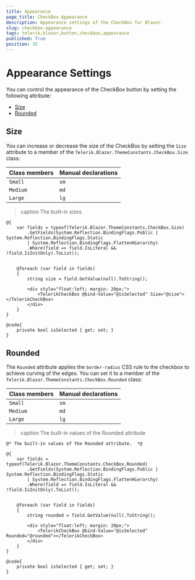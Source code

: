 ```yaml
---
title: Appearance
page_title: CheckBox Appearance
description: Appearance settings of the CheckBox for Blazor.
slug: checkbox-appearance
tags: telerik,blazor,button,checkbox,appearance
published: True
position: 35
---
```


# Appearance Settings

You can control the appearance of the CheckBox button by setting the following attribute:

* [Size](#size)
* [Rounded](#rounded)


## Size

You can increase or decrease the size of the CheckBox by setting the `Size` attribute to a member of the `Telerik.Blazor.ThemeConstants.CheckBox.Size` class:

| Class members | Manual declarations |
|------------|--------|
|`Small` |`sm`|
|`Medium`|`md`|
|`Large`|`lg`|

>caption The built-in sizes

````CSHTML
@{
    var fields = typeof(Telerik.Blazor.ThemeConstants.CheckBox.Size)
        .GetFields(System.Reflection.BindingFlags.Public | System.Reflection.BindingFlags.Static
        | System.Reflection.BindingFlags.FlattenHierarchy)
        .Where(field => field.IsLiteral && !field.IsInitOnly).ToList();


    @foreach (var field in fields)
    {
        string size = field.GetValue(null).ToString();

        <div style="float:left; margin: 20px;">
            <TelerikCheckBox @bind-Value="@isSelected" Size="@size"></TelerikCheckBox>
        </div>
    }
}

@code{
    private bool isSelected { get; set; }
}
````

## Rounded

The `Rounded` attribute applies the `border-radius` CSS rule to the checkbox to achieve curving of the edges. You can set it to a member of the `Telerik.Blazor.ThemeConstants.CheckBox.Rounded` class:

| Class members | Manual declarations |
|------------|--------|
|`Small` |`sm`|
|`Medium`|`md`|
|`Large`|`lg`|

>caption The built-in values of the Rounded attribute

````CSHTML
@* The built-in values of the Rounded attribute.  *@

@{
    var fields = typeof(Telerik.Blazor.ThemeConstants.CheckBox.Rounded)
        .GetFields(System.Reflection.BindingFlags.Public | System.Reflection.BindingFlags.Static
        | System.Reflection.BindingFlags.FlattenHierarchy)
        .Where(field => field.IsLiteral && !field.IsInitOnly).ToList();


    @foreach (var field in fields)
    {
        string rounded = field.GetValue(null).ToString();

        <div style="float:left; margin: 20px;">
            <TelerikCheckBox @bind-Value="@isSelected" Rounded="@rounded"></TelerikCheckBox>
        </div>
    }
}

@code{
    private bool isSelected { get; set; }
}
````

